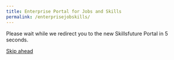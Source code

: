 ```yaml
---
title: Enterprise Portal for Jobs and Skills
permalink: /enterprisejobskills/
---
```


Please wait while we redirect you to the new Skillsfuture Portal in <span id="countdown">5</span> seconds.

<a class="btn" href="https://skillsfuture.gobusiness.gov.sg/support-and-programmes/" target="_blank" rel="noopener">Skip ahead</a>

<meta http-equiv='Refresh' content='5;url=https://skillsfuture.gobusiness.gov.sg/support-and-programmes/'>

<script>
  // Function to update countdown timer
  function updateCountdown() {
    var countdownElement = document.getElementById("countdown");
    var seconds = parseInt(countdownElement.textContent);
    seconds--;
    countdownElement.textContent = seconds;
    if (seconds <= 0) {
      clearInterval(timer);
      window.location.href = "https://skillsfuture.gobusiness.gov.sg/support-and-programmes/";
    }
  }

  // Update countdown timer every second
  var timer = setInterval(updateCountdown, 1000);
</script>